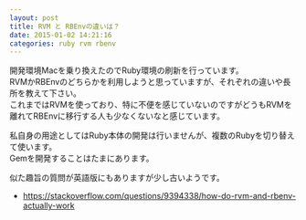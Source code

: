 ```yaml
---
layout: post
title: RVM と RBEnvの違いは？
date: 2015-01-02 14:21:16
categories: ruby rvm rbenv
---
```

<p>開発環境Macを乗り換えたのでRuby環境の刷新を行っています。<br>
RVMかRBEnvのどちらかを利用しようと思っていますが、それぞれの違いや長所を教えて下さい。<br>
これまではRVMを使っており、特に不便を感じていないのですがどうもRVMを離れてRBEnvに移行する人も少なくないなと感じています。</p>

<p>私自身の用途としてはRuby本体の開発は行いませんが、複数のRubyを切り替えて使います。<br>
Gemを開発することはたまにあります。</p>

<p>似た趣旨の質問が英語版にもありますが少し古いようです。</p>

<ul>
<li><a href="https://stackoverflow.com/questions/9394338/how-do-rvm-and-rbenv-actually-work">https://stackoverflow.com/questions/9394338/how-do-rvm-and-rbenv-actually-work</a></li>
</ul>
